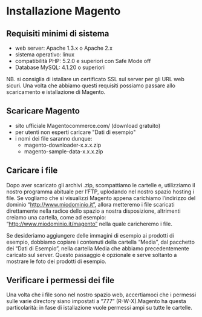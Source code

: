 # Installazione Magento

## Requisiti minimi di sistema
+ web server: Apache 1.3.x o Apache 2.x
+ sistema operativo: linux
+ compatibilità PHP: 5.2.0 e superiori con Safe Mode off
+ Database MySQL: 4.1.20 o superiori

NB. si consiglia di istallare un certificato SSL sul server per gli URL web sicuri. Una volta che abbiamo questi requisiti possiamo passare allo scaricamento e istallazione di Magento.

## Scaricare Magento

+ sito ufficiale Magentocommerce.com/ (download gratuito)
+ per utenti non esperti caricare "Dati di esempio" 
+ i nomi dei file saranno dunque:
  + magento-downloader-x.x.x.zip
  + magento-sample-data-x.x.x.zip 


## Caricare i file
  Dopo aver scaricato gli archivi .zip, scompattiamo le cartelle e, utilizziamo il nostro programma abituale per l’FTP, uplodando nel nostro spazio hosting i file. Se vogliamo che si visualizzi Magento appena carichiamo l’indirizzo del dominio “http://www.miodominio.it”, allora metteremo i file scaricati direttamente nella radice dello spazio a nostra disposizione, altrimenti creiamo una cartella, come ad esempio: “http://www.miodominio.it/magento” nella quale caricheremo i file.

Se desideriamo aggiungere delle immagini di esempio ai prodotti di esempio, dobbiamo copiare i contenuti della cartella “Media”, dal pacchetto dei “Dati di Esempio”, nella cartella Media che abbiamo precedentemente caricato sul server. Questo passaggio è opzionale e serve soltanto a mostrare le foto dei prodotti di esempio.

## Verificare i permessi dei file
Una volta che i file sono nel nostro spazio web, accertiamoci che i permessi sulle varie directory siano impostati a “777” (R-W-X).Magento ha questa particolarità: in fase di istallazione vuole permessi ampi su tutte le cartelle.